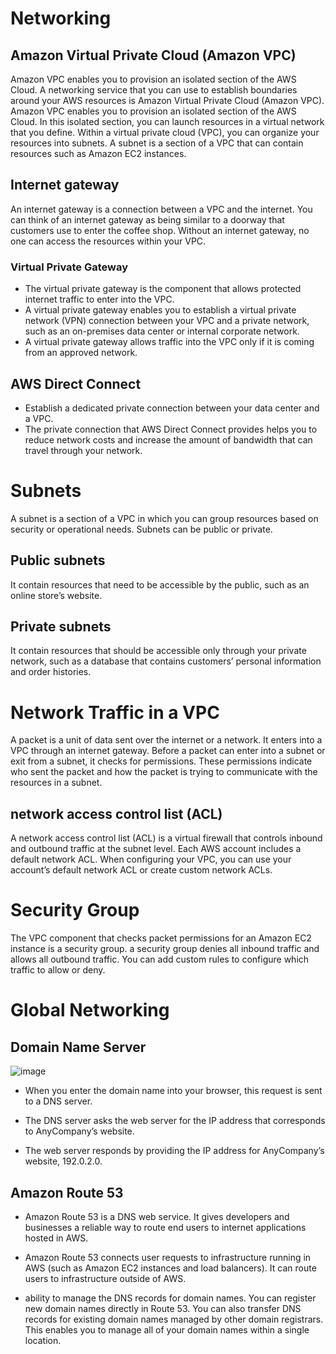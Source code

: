 # Networking
## Amazon Virtual Private Cloud (Amazon VPC)
Amazon VPC enables you to provision an isolated section of the AWS Cloud.
A networking service that you can use to establish boundaries around your AWS resources is Amazon Virtual Private Cloud (Amazon VPC).
Amazon VPC enables you to provision an isolated section of the AWS Cloud. In this isolated section, you can launch resources in a virtual network that you define. Within a virtual private cloud (VPC), you can organize your resources into subnets. A subnet is a section of a VPC that can contain resources such as Amazon EC2 instances.
## Internet gateway
An internet gateway is a connection between a VPC and the internet. You can think of an internet gateway as being similar to a doorway that customers use to enter the coffee shop. Without an internet gateway, no one can access the resources within your VPC.
### Virtual Private Gateway
- The virtual private gateway is the component that allows protected internet traffic to enter into the VPC.
- A virtual private gateway enables you to establish a virtual private network (VPN) connection between your VPC and a private network, such as an on-premises data center or internal corporate network.
-  A virtual private gateway allows traffic into the VPC only if it is coming from an approved network.
## AWS Direct Connect

- Establish a dedicated private connection between your data center and a VPC.  
- The private connection that AWS Direct Connect provides helps you to reduce network costs and increase the amount of bandwidth that can travel through your network.

# Subnets
A subnet is a section of a VPC in which you can group resources based on security or operational needs. Subnets can be public or private. 
## Public subnets 
It contain resources that need to be accessible by the public, such as an online store’s website.

## Private subnets 
It contain resources that should be accessible only through your private network, such as a database that contains customers’ personal information and order histories. 

# Network Traffic in a VPC
A packet is a unit of data sent over the internet or a network. 
It enters into a VPC through an internet gateway. Before a packet can enter into a subnet or exit from a subnet, it checks for permissions. These permissions indicate who sent the packet and how the packet is trying to communicate with the resources in a subnet.
## network access control list (ACL)
A network access control list (ACL) is a virtual firewall that controls inbound and outbound traffic at the subnet level.
Each AWS account includes a default network ACL. When configuring your VPC, you can use your account’s default network ACL or create custom network ACLs. 

# Security Group
The VPC component that checks packet permissions for an Amazon EC2 instance is a security group.
a security group denies all inbound traffic and allows all outbound traffic. You can add custom rules to configure which traffic to allow or deny.

# Global Networking
## Domain Name Server
![image](https://user-images.githubusercontent.com/43639867/193867066-ea46baab-10cd-4674-ad06-9b4203970789.png)
- When you enter the domain name into your browser, this request is sent to a DNS server. 

- The DNS server asks the web server for the IP address that corresponds to AnyCompany’s website.

- The web server responds by providing the IP address for AnyCompany’s website, 192.0.2.0.
## Amazon Route 53
- Amazon Route 53 is a DNS web service. It gives developers and businesses a reliable way to route end users to internet applications hosted in AWS. 

- Amazon Route 53 connects user requests to infrastructure running in AWS (such as Amazon EC2 instances and load balancers). It can route users to infrastructure outside of AWS.
-  ability to manage the DNS records for domain names. You can register new domain names directly in Route 53. You can also transfer DNS records for existing domain names managed by other domain registrars. This enables you to manage all of your domain names within a single location.
